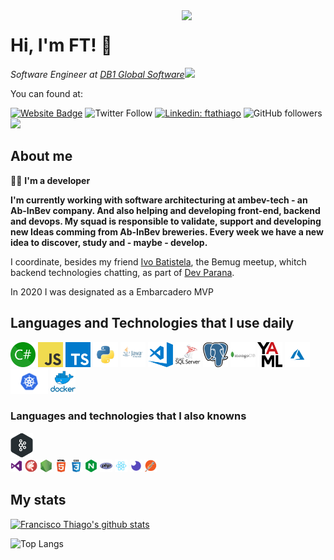 <img align='right' src="https://media.giphy.com/media/M9gbBd9nbDrOTu1Mqx/giphy.gif" width="230">

# Hi, I'm FT! 🚀

_Software Engineer at [DB1 Global Software](https://www.db1group.com/)_<img src="https://media.giphy.com/media/WUlplcMpOCEmTGBtBW/giphy.gif" width="30">

You can found at:

[![Website Badge](https://img.shields.io/badge/-blogdoft-47CCCC?style=flat&logo=Google-Chrome&logoColor=white&link=https://www.blogdoft.com.br)](https://www.blogdoft.com.br)
![Twitter Follow](https://img.shields.io/twitter/follow/fta_thiago?label=Follow)
[![Linkedin: ftathiago](https://img.shields.io/badge/-ftathiago-blue?style=flat-square&logo=Linkedin&logoColor=white&link=https://www.linkedin.com/in/ftathiago/)](https://www.linkedin.com/in/ftathiago/)
![GitHub followers](https://img.shields.io/github/followers/ftathiago?label=Follow&style=social)
![](https://visitor-badge.glitch.me/badge?page_id=ftathiago.ftathiago)

## About me

:man_technologist: **I'm a developer**

**I'm currently working with software architecturing at ambev-tech - an Ab-InBev company. And also helping and developing front-end, backend and devops. My squad is responsible to validate, support and developing new Ideas comming from Ab-InBev breweries. Every week we have a new idea to discover, study and - maybe - develop.**


I coordinate, besides my friend [Ivo Batistela](https://github.com/ByIvo), the Bemug meetup, whitch backend technologies chatting, as part of [Dev Parana](https://www.devparana.org).

In 2020 I was designated as a Embarcadero MVP

## Languages and Technologies that I use daily
<code><img height="40" src="https://raw.githubusercontent.com/github/explore/80688e429a7d4ef2fca1e82350fe8e3517d3494d/topics/csharp/csharp.png" alt="C#" title="C#"></code>
<code><img height="40" src="https://raw.githubusercontent.com/github/explore/80688e429a7d4ef2fca1e82350fe8e3517d3494d/topics/javascript/javascript.png" alt="Javascript" title="Javascript"></code>
<code><img height="40" src="https://raw.githubusercontent.com/github/explore/80688e429a7d4ef2fca1e82350fe8e3517d3494d/topics/typescript/typescript.png" alt="TypeScript" title="TypeScript"></code>
<code><img height="40" src="https://raw.githubusercontent.com/github/explore/80688e429a7d4ef2fca1e82350fe8e3517d3494d/topics/python/python.png" alt="Python" title="Python"></code>
<code><img height="40" src="https://raw.githubusercontent.com/github/explore/80688e429a7d4ef2fca1e82350fe8e3517d3494d/topics/java/java.png" alt="Java" title="Java"></code>
<code><img height="40" src="https://raw.githubusercontent.com/github/explore/80688e429a7d4ef2fca1e82350fe8e3517d3494d/topics/visual-studio-code/visual-studio-code.png" alt="VS Code" title="VS Code"></code>
<code><img height="40" src="https://raw.githubusercontent.com/github/explore/master/topics/sql-server/sql-server.png" alt="SQL Server" title="SQL Server"></code>
<code><img height="40" src="https://raw.githubusercontent.com/github/explore/master/topics/postgresql/postgresql.png" alt="PostgreSQL" title="PostgreSQL"></code>
<code><img height="40" src="https://raw.githubusercontent.com/github/explore/master/topics/mongodb/mongodb.png" alt="MongoDB" title="MongoDB"></code>
<code><img height="40" src="https://raw.githubusercontent.com/github/explore/master/topics/yaml/yaml.png" alt="Yaml" title="Yaml"></code>
<code><img height="40" src="https://raw.githubusercontent.com/github/explore/80688e429a7d4ef2fca1e82350fe8e3517d3494d/topics/azure/azure.png" alt="Azure" title="Azure"></code>
<code><img height="40" src="k8s.png" alt="k8s" title="k8s"></code>
<code><img height="40" src="https://raw.githubusercontent.com/github/explore/master/topics/docker/docker.png" alt="Docker" title="Docker"></code>

### Languages and technologies that I also knowns
<code><img height="40" src="https://raw.githubusercontent.com/ftathiago/ftathiago/e751c0e3d966b885a66821bfa47145898ab75bff/kafka.svg" alt="Kafka" title="Kafka"></code>
<code>
<img height="20" src="https://raw.githubusercontent.com/ftathiago/ftathiago/main/visual-studio.png" alt="Visual Studio" title="Visual Studio"></code>
<code><img height="20" src="https://raw.githubusercontent.com/ftathiago/ftathiago/main/rad-studio-delphi.png" alt="RAD Studio - Delphi" title="RAD Studio - Delphi"></code>
<code><img height="20" src="https://raw.githubusercontent.com/github/explore/80688e429a7d4ef2fca1e82350fe8e3517d3494d/topics/nodejs/nodejs.png" alt="Node.Js" title="Node.Js"></code>
<code><img height="20" src="https://raw.githubusercontent.com/github/explore/80688e429a7d4ef2fca1e82350fe8e3517d3494d/topics/html/html.png" alt="HTML" title="HTML"></code>
<code><img height="20" src="https://raw.githubusercontent.com/github/explore/80688e429a7d4ef2fca1e82350fe8e3517d3494d/topics/css/css.png" alt="CSS3" title="CSS3"></code>
<code><img height="20" src="https://raw.githubusercontent.com/github/explore/master/topics/nginx/nginx.png" alt="nginx" title="nginx"></code>
<code><img height="20" src="https://raw.githubusercontent.com/github/explore/master/topics/php/php.png" alt="php" title="php"></code>
<code><img height="20" src="https://raw.githubusercontent.com/github/explore/master/topics/react/react.png" alt="React" title="React"></code>
<code><img height="20" src="https://raw.githubusercontent.com/ftathiago/ftathiago/main/insomnia.png" alt="Insomnia" title="Insomnia"></code>
<code><img height="20" src="https://raw.githubusercontent.com/ftathiago/ftathiago/main/postman.png" alt="Postman" title="Postman"></code>

## My stats

[![Francisco Thiago's github stats](https://github-readme-stats.vercel.app/api?username=ftathiago&show_icons=true&theme=merko)](https://github.com/ftathiago)

![Top Langs](https://github-readme-stats.vercel.app/api/top-langs/?username=ftathiago&show_icons=true&theme=merko)
